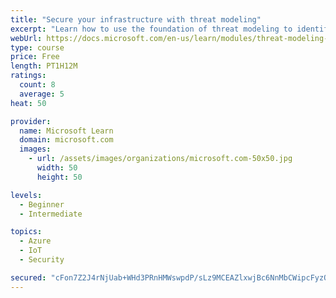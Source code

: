 ```yaml
---
title: "Secure your infrastructure with threat modeling"
excerpt: "Learn how to use the foundation of threat modeling to identify enterprise risks and find ways to reduce or eliminate them."
webUrl: https://docs.microsoft.com/en-us/learn/modules/threat-modeling-enterprise-infrastructure/
type: course
price: Free
length: PT1H12M
ratings:
  count: 8
  average: 5
heat: 50

provider:
  name: Microsoft Learn
  domain: microsoft.com
  images:
    - url: /assets/images/organizations/microsoft.com-50x50.jpg
      width: 50
      height: 50

levels:
  - Beginner
  - Intermediate

topics:
  - Azure
  - IoT
  - Security

secured: "cFon7Z2J4rNjUab+WHd3PRnHMWswpdP/sLz9MCEAZlxwjBc6NnMbCWipcFyzOX61mkZmsWNjG9GMEK1ggElJwGL9AKFMMlYLfRrr3PZ/I9cDOUMGI9gtgORxEcQic0A76RBN/DRZ6FnM7r2QZhczQ2eEi8kqtdO2b76ngQ0TeegcOixnXDp8sJ2WS63pF5e0MdVmQwhPCG8RWXT/uEF6NDH6gSIZUSb6xkIm5niIsBQbGH6BkCmtUZ2nJwy7/SHCk7uric3SvJckZ8N/XShFbt4mS40dnIQCVqX1K0c6ficJfJ3cCudPyIgFaJr99Q+/PJQSj/Zy7PwCh5EEC9VyQEti3LuXAYcHODvuJLgwJ7YLzxx3eqzri1z8LrH4M0Np4ILbs7Dw1SK6qVcsKWiuPxzQ7/i+0GX50WFMPcWKoq8=;oqX2AaCW5QqoujucoqIQgA=="
---
```


